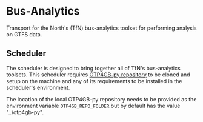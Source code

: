 # Bus-Analytics

Transport for the North's (TfN) bus-analytics toolset for performing analysis on
GTFS data.

## Scheduler

The scheduler is designed to bring together all of TfN's bus-analytics toolsets. This
scheduler requires [OTP4GB-py repository](https://github.com/transport-for-the-north/otp4gb-py/)
to be cloned and setup on the machine and any of its requirements to be installed in the
scheduler's environment.

The location of the local OTP4GB-py repository needs to be provided as the environment variable
`OTP4GB_REPO_FOLDER` but by default has the value "../otp4gb-py".
